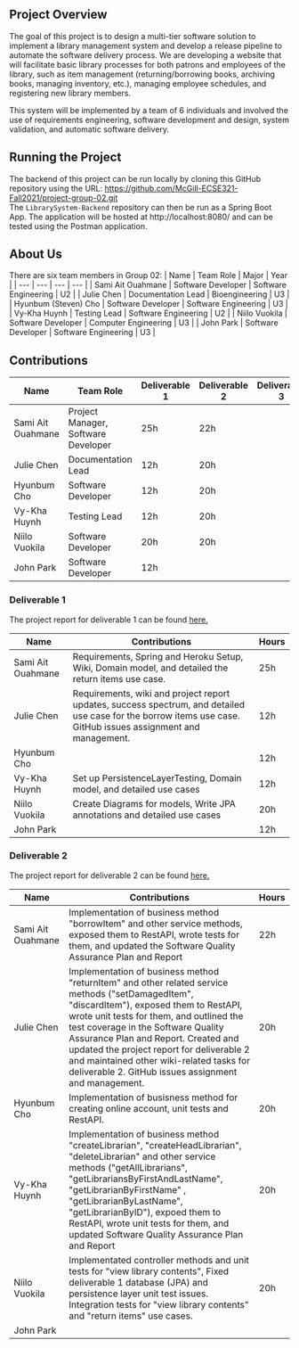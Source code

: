 ## Project Overview
The goal of this project is to design a multi-tier software solution to implement a library management system and develop a release pipeline to automate the software delivery process. We are developing a website that will facilitate basic library processes for both patrons and employees of the library, such as item management (returning/borrowing books, archiving books, managing inventory, etc.), managing employee schedules, and registering new library members.

This system will be implemented by a team of 6 individuals and involved the use of requirements engineering, software development and design, system validation, and automatic software delivery.

## Running the Project
The backend of this project can be run locally by cloning this GitHub repository using the URL: https://github.com/McGill-ECSE321-Fall2021/project-group-02.git <br />
The `LibrarySystem-Backend` repository can then be run as a Spring Boot App. The application will be hosted at http://localhost:8080/ and can be tested using the Postman application.

## About Us
There are six team members in Group 02: 
| Name | Team Role | Major | Year |
| --- | --- | --- | --- |
| Sami Ait Ouahmane | Software Developer | Software Engineering | U2 | 
| Julie Chen | Documentation Lead | Bioengineering | U3 |
| Hyunbum (Steven) Cho | Software Developer | Software Engineering | U3 |
| Vy-Kha Huynh | Testing Lead  | Software Engineering | U2 |
| Niilo Vuokila | Software Developer | Computer Engineering | U3 |
| John Park | Software Developer | Software Engineering | U3 |

## Contributions
| Name | Team Role | Deliverable 1 | Deliverable 2 | Deliverable 3 | Deliverable 4 |
| --- | --- | --- | --- | --- | --- |
| Sami Ait Ouahmane | Project Manager, Software Developer | 25h | 22h |  |  |
| Julie Chen | Documentation Lead | 12h | 20h |  |  |
| Hyunbum Cho | Software Developer | 12h | 20h |  |  |
| Vy-Kha Huynh | Testing Lead  | 12h | 20h |  |  |
| Niilo Vuokila | Software Developer | 20h | 20h |  |  |
| John Park | Software Developer | 12h |  |  |  |
 
 ### Deliverable 1
 The project report for deliverable 1 can be found [here.](https://github.com/McGill-ECSE321-Fall2021/project-group-02/wiki/Project-Report---Deliverable-1)
 
 | Name | Contributions | Hours |
| --- | --- | --- |
| Sami Ait Ouahmane | Requirements, Spring and Heroku Setup, Wiki, Domain model, and detailed the return items use case. | 25h |
| Julie Chen | Requirements, wiki and project report updates, success spectrum, and detailed use case for the borrow items use case. GitHub issues assignment and management. | 12h |
| Hyunbum Cho |  | 12h |
| Vy-Kha Huynh | Set up PersistenceLayerTesting, Domain model, and detailed use cases  | 12h |
| Niilo Vuokila | Create Diagrams for models, Write JPA annotations and detailed use cases | 20h |
| John Park |  | 12h |

 ### Deliverable 2
 The project report for deliverable 2 can be found [here.](https://github.com/McGill-ECSE321-Fall2021/project-group-02/wiki/Project-Report-Deliverable-2)
 
 | Name | Contributions | Hours |
| --- | --- | --- |
| Sami Ait Ouahmane | Implementation of business method "borrowItem" and other service methods, exposed them to RestAPI, wrote tests for them, and updated the Software Quality Assurance Plan and Report | 22h |
| Julie Chen | Implementation of business method "returnItem" and other related service methods ("setDamagedItem", "discardItem"), exposed them to RestAPI, wrote unit tests for them, and outlined the test coverage in the Software Quality Assurance Plan and Report. Created and updated the project report for deliverable 2 and maintained other wiki-related tasks for deliverable 2. GitHub issues assignment and management. | 20h |
| Hyunbum Cho | Implementation of busisness method for creating online account, unit tests and RestAPI. | 20h |
| Vy-Kha Huynh | Implementation of business method "createLibrarian", "createHeadLibrarian", "deleteLibrarian" and other service methods ("getAllLibrarians", "getLibrariansByFirstAndLastName", "getLibrarianByFirstName" , "getLibrarianByLastName", "getLibrarianByID"), expoed them to RestAPI, wrote unit tests for them, and updated Software Quality Assurance Plan and Report | 20h |
| Niilo Vuokila | Implementated controller methods and unit tests for "view library contents", Fixed deliverable 1 database (JPA) and persistence layer unit test issues. Integration tests for "view library contents" and "return items" use cases. | 20h |
| John Park |  |  |
 
